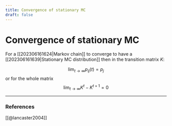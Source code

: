 ```yaml
---
title: Convergence of stationary MC
draft: false
---
```

# Convergence of stationary MC
For a [[202306161624|Markov chain]] to converge to have a [[202306161639|Stationary MC distribution]] then in the transition matrix $K$:

$$\lim_{t \to \infty} p_{ij}(t) = p_j$$
or for the whole matrix 
$$\lim_{t\to\infty} K^t - K^{t+1} = 0 $$

---
### References
[[@lancaster2004]] 